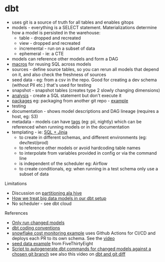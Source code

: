 
# dbt

* uses git is a source of truth for all tables and enables gitops
* models - everything is a SELECT statement. Materializations determine how a model is persisted in the warehouse:
  * table - dropped and recreated
  * view - dropped and recreated
  * incremental - run on a subset of data
  * ephemeral - ie: a CTE
* models can reference other models and form a DAG
* [macros](https://docs.getdbt.com/docs/writing-code-in-dbt/macros) for reusing SQL across models
* sources - define source tables, so you can rerun all models that depend on it, and also check the freshness of sources
* seed data - eg: from a csv in the repo. Good for creating a dev schema (without PII etc.) that's used for testing
* snapshot - snapshot tables (creates type 2 slowly changing dimensions)
* [analysis](https://docs.getdbt.com/docs/building-a-dbt-project/analyses) - create a SQL statement but don't execute it
* [packages](https://docs.getdbt.com/docs/guides/building-packages) eg: packaging from another git repo - [example](https://github.com/stkbailey/fivethirtyeight-dbt-data)
* testing
* documentation - shows model descriptions and DAG lineage (requires a host, eg: S3)
* metadata - models can have [tags](https://docs.getdbt.com/docs/building-a-dbt-project/building-models/tags/) (eg: pii, nightly) which can be referenced when running models or in the documentation 
* templating - ie: [SQL + Jinja](https://docs.getdbt.com/docs/writing-code-in-dbt/getting-started-with-jinja)
  * to create in different schemas, and different environments (eg: dev/test/prod)
  * to reference other models or avoid hardcoding table names
  * to interpolate from variables provided in config or via the command line
  * is independent of the scheduler eg: Airflow  
  * to create conditionals, eg: when running in a test schema only use a subset of data   

Limitations
* Discussion on [partitioning ala hive](https://discourse.getdbt.com/t/on-the-limits-of-incrementality/303/6)
* [How we treat big data models in our dbt setup](https://discourse.getdbt.com/t/how-we-treat-big-data-models-in-our-dbt-setup/704)
* No scheduler - see dbt cloud

References
* [Only run changed models](https://discourse.getdbt.com/t/tips-and-tricks-about-working-with-dbt/287/2)
* [dbt coding conventions](https://github.com/fishtown-analytics/corp/blob/master/dbt_coding_conventions.md)
* [snowflake cost monitoring example](https://github.com/randypitcherii/cloud_cost_monitoring) uses Github Actions for CI/CD and deploys each PR to its own schema. See the [video](https://www.youtube.com/watch?v=snp2hxxWgqk)
* [seed data example](https://github.com/stkbailey/fivethirtyeight-dbt-data) from FiveThirtyEight
* [Script to autogenerate dbt commands for changed models against a chosen git branch](https://gist.github.com/jtalmi/c6265c8a17120cfb150c97512cb68aa6) see also this video on [dbt and git diff](https://www.youtube.com/watch?v=m-QlIVss0UA)